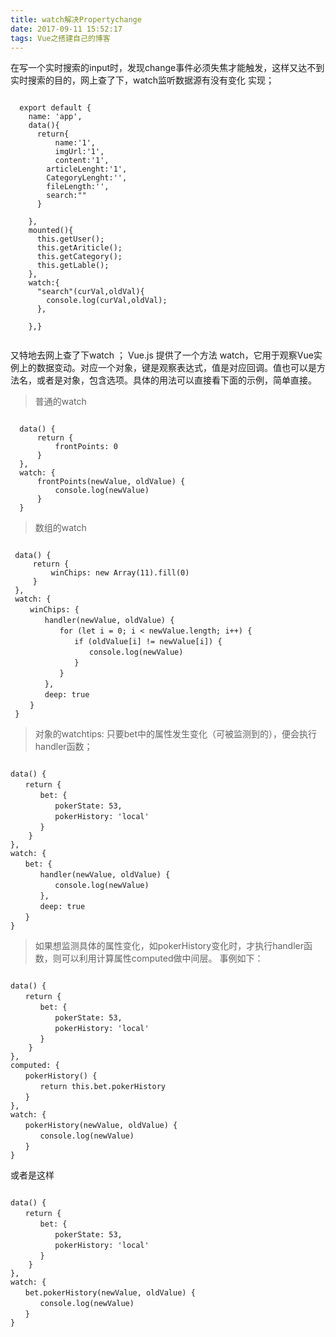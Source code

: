 ```yaml
---
title: watch解决Propertychange
date: 2017-09-11 15:52:17
tags: Vue之搭建自己的博客
---
```

在写一个实时搜索的input时，发现change事件必须失焦才能触发，这样又达不到实时搜索的目的，网上查了下，watch监听数据源有没有变化
实现；

<pre><code>
  export default {
    name: 'app',
    data(){
      return{
          name:'1',
          imgUrl:'1',
          content:'1',
        articleLenght:'1',
        CategoryLenght:'',
        fileLength:'',
        search:""
      }
  
    },
    mounted(){
      this.getUser();
      this.getAriticle();
      this.getCategory();
      this.getLable();
    },
    watch:{
      "search"(curVal,oldVal){
        console.log(curVal,oldVal);
      },
  
    },}
  		
</code></pre>

又特地去网上查了下watch ；
Vue.js 提供了一个方法 watch，它用于观察Vue实例上的数据变动。对应一个对象，键是观察表达式，值是对应回调。值也可以是方法名，或者是对象，包含选项。具体的用法可以直接看下面的示例，简单直接。
>普通的watch
<pre><code>
  data() {
      return {
          frontPoints: 0    
      }
  },
  watch: {
      frontPoints(newValue, oldValue) {
          console.log(newValue)
      }
  }
</code></pre>
>数组的watch

<pre><code>
 data() {
     return {
         winChips: new Array(11).fill(0)   
     }
 },
 watch: {
 　　winChips: {
 　　　　handler(newValue, oldValue) {
 　　　　　　for (let i = 0; i < newValue.length; i++) {
 　　　　　　　　if (oldValue[i] != newValue[i]) {
 　　　　　　　　　　console.log(newValue)
 　　　　　　　　}
 　　　　　　}
 　　　　},
 　　　　deep: true
 　　}
 }
</code></pre>
>对象的watchtips: 只要bet中的属性发生变化（可被监测到的），便会执行handler函数；
<pre><code>
data() {
　　return {
　　　　bet: {
　　　　　　pokerState: 53,
　　　　　　pokerHistory: 'local'
　　　　}   
    }
},
watch: {
　　bet: {
　　　　handler(newValue, oldValue) {
　　　　　　console.log(newValue)
　　　　},
　　　　deep: true
　　}
}
</code></pre>

>   如果想监测具体的属性变化，如pokerHistory变化时，才执行handler函数，则可以利用计算属性computed做中间层。
事例如下：
<pre><code>
data() {
　　return {
　　　　bet: {
　　　　　　pokerState: 53,
　　　　　　pokerHistory: 'local'
　　　　}   
    }
},
computed: {
　　pokerHistory() {
　　　　return this.bet.pokerHistory
　　}
},
watch: {
　　pokerHistory(newValue, oldValue) {
　　　　console.log(newValue)
　　}
}
</code></pre>
或者是这样
<pre><code>
data() {
　　return {
　　　　bet: {
　　　　　　pokerState: 53,
　　　　　　pokerHistory: 'local'
　　　　}   
    }
},
watch: {
　　bet.pokerHistory(newValue, oldValue) {
　　　　console.log(newValue)
　　}
}
</code></pre>
          

